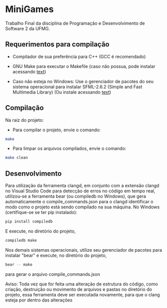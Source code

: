 # MiniGames
 Trabalho Final da disciplina de Programação e Desenvolvimento de Software 2 da UFMG.

 ## Requerimentos para compilação
* Compilador de sua preferência para C++ (GCC é recomendado)

* GNU Make para executar o Makefile
(caso não possua, pode instalar acessando [text](https://www.gnu.org/software/make/#download))

* Caso não esteja no Windows: 
Use o gerenciador de pacotes do seu sistema operacional para instalar
SFML-2.6.2 (Simple and Fast Multimedia Library)
(Ou instale acessando [text](https://www.sfml-dev.org/download/sfml/2.6.2))

## Compilação
Na raiz do projeto:
* Para compilar o projeto, envie o comando:
```bash
make
```
* Para limpar os arquivos compilados, envie o comando:
```bash
make clean
```

## Desenvolvimento
Para utilização da ferramenta clangd, em conjunto com a extensão clangd no Visual Studio Code para detecção de erros no código em tempo real,
utilizou-se a ferramenta bear (ou compiledb no Windows), que gera automaticamente
o compile_commands.json para o clangd identificar o modo como o projeto está sendo compilado na sua máquina.
No Windows (certifique-se se ter pip instalado):
```bash
pip install compiledb
```
E execute, no diretório do projeto,
```bash
compiledb make
```
Nos demais sistemas operacionais, utilize seu gerenciador de pacotes para instalar "bear"
e execute, no diretório do projeto,
```bash
bear -- make
```
para gerar o arquivo compile_commands.json

Aviso: Toda vez que for feita uma alteração de estrutura do código, como criação, destruição ou movimento de arquivos e pastas
no diretório do projeto, essa ferramenta deve ser executada novamente, para que o clang esteja por dentro das alterações